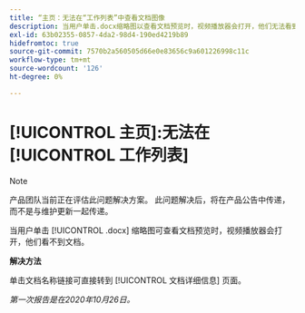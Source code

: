 ```yaml
---
title: “主页：无法在“工作列表”中查看文档图像
description: 当用户单击.docx缩略图以查看文档预览时，视频播放器会打开，他们无法看到该文档。
exl-id: 63b02355-0857-4da2-98d4-190ed4219b89
hidefromtoc: true
source-git-commit: 7570b2a560505d66e0e83656c9a601226998c11c
workflow-type: tm+mt
source-wordcount: '126'
ht-degree: 0%

---
```


# [!UICONTROL 主页]:无法在 [!UICONTROL 工作列表]

>[!NOTE]
>
>产品团队当前正在评估此问题解决方案。 此问题解决后，将在产品公告中传递，而不是与维护更新一起传递。

当用户单击 [!UICONTROL .docx] 缩略图可查看文档预览时，视频播放器会打开，他们看不到文档。

**解决方法**

单击文档名称链接可直接转到 [!UICONTROL 文档详细信息] 页面。

_第一次报告是在2020年10月26日。_

